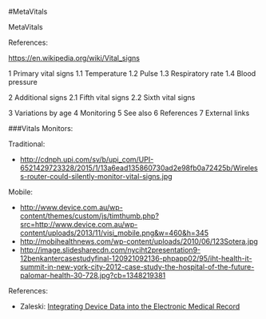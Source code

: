 #MetaVitals

MetaVitals


References:

https://en.wikipedia.org/wiki/Vital_signs

1 Primary vital signs
1.1 Temperature
1.2 Pulse
1.3 Respiratory rate
1.4 Blood pressure

2 Additional signs
2.1 Fifth vital signs
2.2 Sixth vital signs

3 Variations by age
4 Monitoring
5 See also
6 References
7 External links


###Vitals Monitors:

Traditional:
* http://cdnph.upi.com/sv/b/upi_com/UPI-6521429723328/2015/1/13a6ead135860730ad2e98fb0a72425b/Wireless-router-could-silently-monitor-vital-signs.jpg



Mobile:
* http://www.device.com.au/wp-content/themes/custom/js/timthumb.php?src=http://www.device.com.au/wp-content/uploads/2013/11/visi_mobile.png&w=460&h=345
* http://mobihealthnews.com/wp-content/uploads/2010/06/123Sotera.jpg
* http://image.slidesharecdn.com/nyciht2presentation9-12benkantercasestudyfinal-120921092136-phpapp02/95/iht-health-it-summit-in-new-york-city-2012-case-study-the-hospital-of-the-future-palomar-health-30-728.jpg?cb=1348219381


References:
* Zaleski: [Integrating Device Data into the Electronic Medical Record](https://books.google.com/books?id=nVuJBcb3djoC&pg=PA10&lpg=PA10&dq=physiological+vitals+signs+metadata&source=bl&ots=mEbMkOV3Jx&sig=tQOVmiEgCFMqTS9B4-vPROuz4aI&hl=en&sa=X&ved=0CDwQ6AEwBWoVChMIhtvl-qvRxwIVRHM-Ch2nMQ5Y#v=onepage&q=physiological%20vitals%20signs%20metadata&f=false)





